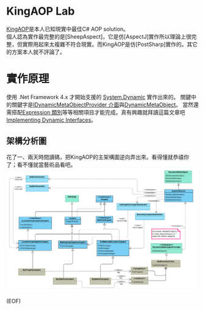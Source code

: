 # KingAOP Lab
[KingAOP](https://github.com/AntyaDev/KingAOP)是本人已知現實中最佳C# AOP solution。   
個人認為實作最完整的是[SheepAspect]，它是仿[AspectJ]實作所以理論上很完整，但實際用起來太複雜不符合現實。而KingAOP是仿[PostSharp]實作的。其它的方案本人就不評論了。

# 實作原理
使用 .Net Framework 4.x 才開始支援的 [System.Dynamic](https://docs.microsoft.com/zh-tw/dotnet/api/system.dynamic?view=netframework-4.8) 實作出來的。
關鍵中的關鍵字是[IDynamicMetaObjectProvider 介面](https://docs.microsoft.com/zh-tw/dotnet/api/system.dynamic.idynamicmetaobjectprovider?view=netframework-4.8)與[DynamicMetaObject](https://docs.microsoft.com/zh-tw/dotnet/api/system.dynamic.dynamicmetaobject?view=netframework-4.8)。
當然還需搭配[Expression 類別](https://docs.microsoft.com/zh-tw/dotnet/api/system.linq.expressions.expression?view=netframework-4.8)等等相關項目才能完成。真有興趣就拜讀這篇文章吧[Implementing Dynamic Interfaces](https://github.com/relyky/KingAOPLab/blob/master/doc/implementing-dynamic-interfaces.pdf)。

## 架構分析圖
花了一、兩天時間讀碼，把KingAOP的主架構圖逆向弄出來。看得懂就恭禧你了；看不懂就當藝術品看吧。   
<img src="https://github.com/relyky/KingAOPLab/blob/master/doc/KingAOP%20%E7%B5%90%E6%A7%8B%E5%88%86%E6%9E%90%E9%A1%9E%E5%88%A5%E5%9C%96.png?raw=true" alt="KingAOP結構分析類別圖">
   
(EOF)
